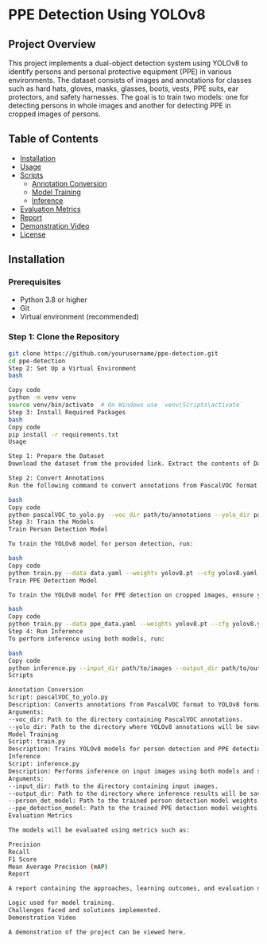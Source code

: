 # PPE Detection Using YOLOv8

## Project Overview
This project implements a dual-object detection system using YOLOv8 to identify persons and personal protective equipment (PPE) in various environments. The dataset consists of images and annotations for classes such as hard hats, gloves, masks, glasses, boots, vests, PPE suits, ear protectors, and safety harnesses. The goal is to train two models: one for detecting persons in whole images and another for detecting PPE in cropped images of persons.

## Table of Contents
- [Installation](#installation)
- [Usage](#usage)
- [Scripts](#scripts)
  - [Annotation Conversion](#annotation-conversion)
  - [Model Training](#model-training)
  - [Inference](#inference)
- [Evaluation Metrics](#evaluation-metrics)
- [Report](#report)
- [Demonstration Video](#demonstration-video)
- [License](#license)

## Installation

### Prerequisites
- Python 3.8 or higher
- Git
- Virtual environment (recommended)

### Step 1: Clone the Repository
```bash
git clone https://github.com/yourusername/ppe-detection.git
cd ppe-detection
Step 2: Set Up a Virtual Environment
bash

Copy code
python -m venv venv
source venv/bin/activate  # On Windows use `venv\Scripts\activate`
Step 3: Install Required Packages
bash
Copy code
pip install -r requirements.txt
Usage

Step 1: Prepare the Dataset
Download the dataset from the provided link. Extract the contents of Datasets.zip, which contains the images and annotations directories along with classes.txt.

Step 2: Convert Annotations
Run the following command to convert annotations from PascalVOC format to YOLOv8 format:

bash
Copy code
python pascalVOC_to_yolo.py --voc_dir path/to/annotations --yolo_dir path/to/yolov8_annotations
Step 3: Train the Models
Train Person Detection Model

To train the YOLOv8 model for person detection, run:

bash
Copy code
python train.py --data data.yaml --weights yolov8.pt --cfg yolov8.yaml --epochs 50
Train PPE Detection Model

To train the YOLOv8 model for PPE detection on cropped images, ensure you have implemented the logic to crop images based on the detected persons. Then run:

bash
Copy code
python train.py --data ppe_data.yaml --weights yolov8.pt --cfg yolov8.yaml --epochs 50
Step 4: Run Inference
To perform inference using both models, run:

bash
Copy code
python inference.py --input_dir path/to/images --output_dir path/to/output --person_det_model path/to/person_weights.pt --ppe_detection_model path/to/ppe_weights.pt
Scripts

Annotation Conversion
Script: pascalVOC_to_yolo.py
Description: Converts annotations from PascalVOC format to YOLOv8 format.
Arguments:
--voc_dir: Path to the directory containing PascalVOC annotations.
--yolo_dir: Path to the directory where YOLOv8 annotations will be saved.
Model Training
Script: train.py
Description: Trains YOLOv8 models for person detection and PPE detection.
Inference
Script: inference.py
Description: Performs inference on input images using both models and saves the results.
Arguments:
--input_dir: Path to the directory containing input images.
--output_dir: Path to the directory where inference results will be saved.
--person_det_model: Path to the trained person detection model weights.
--ppe_detection_model: Path to the trained PPE detection model weights.
Evaluation Metrics

The models will be evaluated using metrics such as:

Precision
Recall
F1 Score
Mean Average Precision (mAP)
Report

A report containing the approaches, learning outcomes, and evaluation metrics is provided in PDF format. It includes:

Logic used for model training.
Challenges faced and solutions implemented.
Demonstration Video

A demonstration of the project can be viewed here.
